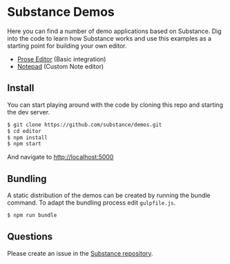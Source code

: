 # Substance Demos

Here you can find a number of demo applications based on Substance. Dig into the code to learn how Substance works and use this examples as a starting point for building your own editor.

- [Prose Editor](prose-editor) (Basic integration)
- [Notepad](notepad) (Custom Note editor)

## Install

You can start playing around with the code by cloning this repo and starting the dev server.

```bash
$ git clone https://github.com/substance/demos.git
$ cd editor
$ npm install
$ npm start
```

And navigate to [http://localhost:5000](http://localhost:5000)

## Bundling

A static distribution of the demos can be created by running the bundle command. To adapt the bundling process edit `gulpfile.js`.

```bash
$ npm run bundle
```

## Questions

Please create an issue in the [Substance repository](https://github.com/substance/substance/issues).
